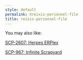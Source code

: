 ```yaml
---
style: default
permalink: Xreixis-personnel-file
title: reixis-personnel-file
---
```

You may also like:

[SCP-2607: Herpes ERPlex](http://scp-wiki.net/scp-2607)

[SCP-967: Infinite Scrapyard](http://scp-wiki.net/scp-967)
